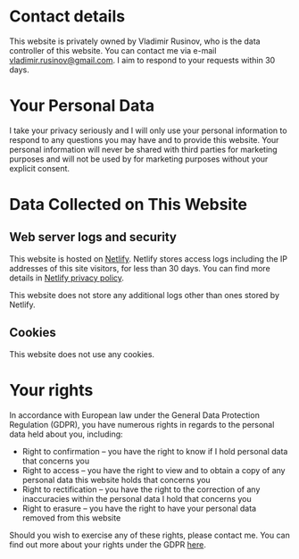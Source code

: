 # Contact details

This website is privately owned by Vladimir Rusinov, who is the data controller of this website. You can contact me via e-mail [vladimir.rusinov@gmail.com](mailto:vladimir.rusinov@gmail.com). I aim to respond to your requests within 30 days.

# Your Personal Data

I take your privacy seriously and I will only use your personal information to respond to any questions you may have and to provide this website. Your personal information will never be shared with third parties for marketing purposes and will not be used by for marketing purposes without your explicit consent.

# Data Collected on This Website

## Web server logs and security

This website is hosted on [Netlify](http://netlify.com/). Netlify stores access logs including the IP addresses of this site visitors, for less than 30 days. You can find more details in [Netlify privacy policy](https://www.netlify.com/gdpr/).

This website does not store any additional logs other than ones stored by Netlify.

## Cookies

This website does not use any cookies.

# Your rights

In accordance with European law under the General Data Protection Regulation (GDPR), you have numerous rights in regards to the personal data held about you, including:

*   Right to confirmation – you have the right to know if I hold personal data that concerns you
*   Right to access – you have the right to view and to obtain a copy of any personal data this website holds that concerns you
*   Right to rectification – you have the right to the correction of any inaccuracies within the personal data I hold that concerns you
*   Right to erasure – you have the right to have your personal data removed from this website

Should you wish to exercise any of these rights, please contact me. You can find out more about your rights under the GDPR [here](https://www.dataprotection.ie/en/individuals/rights-individuals-under-general-data-protection-regulation).
